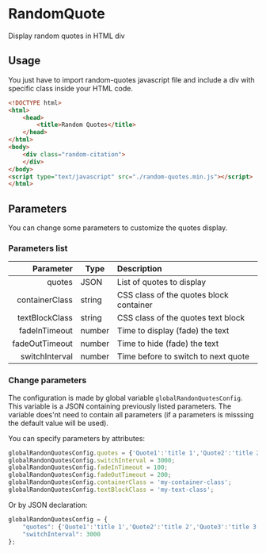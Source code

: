 # RandomQuote
Display random quotes in HTML div


## Usage

You just have to import random-quotes javascript file and include a div with specific class inside your
HTML code.

```html
<!DOCTYPE html>
<html>
	<head>
		<title>Random Quotes</title>
	</head>
</html>
<body>
	<div class="random-citation">
	</div>
</body>
<script type="text/javascript" src="./random-quotes.min.js"></script>
</html>
```

## Parameters

You can change some parameters to customize the quotes display.

### Parameters list

|                     Parameter | Type          | Description                                   |
|------------------------------:|---------------|:----------------------------------------------|
| quotes                        | JSON          | List of quotes to display                     |
| containerClass                | string        | CSS class of the quotes block container       |
| textBlockClass                | string        | CSS class of the quotes text block            |
| fadeInTimeout                 | number        | Time to display (fade) the text               |
| fadeOutTimeout                | number        | Time to hide (fade) the text                  |
| switchInterval                | number        | Time before to switch to next quote           |

### Change parameters

The configuration is made by global variable `globalRandonQuotesConfig`. This variable is a JSON
containing previously listed parameters. The variable does'nt need to contain all parameters (if a
parameters is misssing the default value will be used).

You can specify parameters by attributes:
```js
globalRandonQuotesConfig.quotes = {'Quote1':'title 1','Quote2':'title 2','Quote3':'title 3'};
globalRandonQuotesConfig.switchInterval = 3000;
globalRandonQuotesConfig.fadeInTimeout = 100;
globalRandonQuotesConfig.fadeOutTimeout = 200;
globalRandonQuotesConfig.containerClass = 'my-container-class';
globalRandonQuotesConfig.textBlockClass = 'my-text-class';
```

Or by JSON declaration:
```js
globalRandonQuotesConfig = {
	"quotes": {'Quote1':'title 1','Quote2':'title 2','Quote3':'title 3'},
	"switchInterval": 3000
};
```


